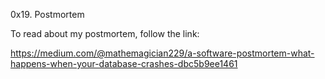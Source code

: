 0x19. Postmortem

To read about my postmortem, follow the link:

https://medium.com/@mathemagician229/a-software-postmortem-what-happens-when-your-database-crashes-dbc5b9ee1461
